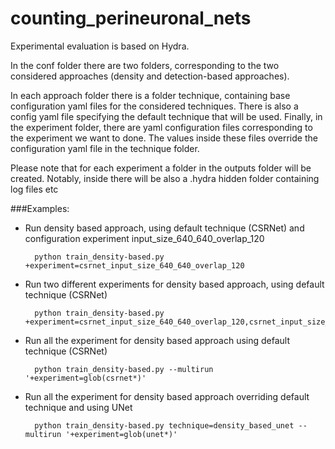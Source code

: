 # counting_perineuronal_nets

Experimental evaluation is based on Hydra.

In the conf folder there are two folders, corresponding to the two considered approaches (density and detection-based approaches).

In each approach folder there is a folder technique, containing base configuration yaml files for the considered techniques.
There is also a config yaml file specifying the default technique that will be used.
Finally, in the experiment folder, there are yaml configuration files corresponding to the experiment
we want to done. The values inside these files override the configuration yaml file in the technique folder.

Please note that for each experiment a folder in the outputs folder will be created. Notably, inside 
there will be also a .hydra hidden folder containing log files etc


###Examples:


- Run density based approach, using default technique (CSRNet) and configuration experiment input_size_640_640_overlap_120

        python train_density-based.py +experiment=csrnet_input_size_640_640_overlap_120

- Run two different experiments for density based approach, using default technique (CSRNet)

        python train_density-based.py +experiment=csrnet_input_size_640_640_overlap_120,csrnet_input_size_640_640_overlap_0

- Run all the experiment for density based approach using default technique (CSRNet)
        
        python train_density-based.py --multirun '+experiment=glob(csrnet*)'
        
- Run all the experiment for density based approach overriding default technique and using UNet

        python train_density-based.py technique=density_based_unet --multirun '+experiment=glob(unet*)'